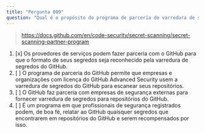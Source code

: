 ```yaml
---
title: "Pergunta 009"
question: "Qual é o propósito do programa de parceria de varredura de segredos?"
---
```


> https://docs.github.com/en/code-security/secret-scanning/secret-scanning-partner-program
1. [x] Os provedores de serviços podem fazer parceria com o GitHub para que o formato de seus segredos seja reconhecido pela varredura de segredos do GitHub.
1. [ ] O programa de parceria do GitHub permite que empresas e organizações com licença do GitHub Advanced Security usem a varredura de segredos do GitHub para escanear seus repositórios.
1. [ ] O GitHub faz parceria com empresas de segurança externas para fornecer varredura de segredos para repositórios do GitHub.
1. [ ] É um programa em que profissionais de segurança registrados podem, de boa fé, relatar ao GitHub quaisquer segredos que encontrarem em repositórios do GitHub e serem recompensados por isso.
